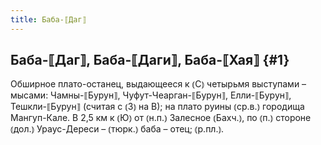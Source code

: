 ```yaml
---
title: Баба-⟦Даг⟧
---
```

## Баба-⟦Даг⟧, Баба-⟦Даги⟧, Баба-⟦Хая⟧ {#1}

Обширное плато-останец, выдающееся к ⦅С⦆ четырьмя выступами – мысами: Чамны-⟦Бурун⟧, Чуфут-Чеарган-⟦Бурун⟧, Елли-⟦Бурун⟧, Тешкли-⟦Бурун⟧ (считая с ⦅З⦆ на В); на плато руины ⦅ср.в.⦆ городища Мангуп-Кале. В 2,5 км к ⦅Ю⦆ от ⦅н.п.⦆ Залесное ⦅Бахч.⦆, по ⦅п.⦆ стороне ⦅дол.⦆ Ураус-Дереси – ⦅тюрк.⦆ баба – отец; ⦅р.пл.⦆.

